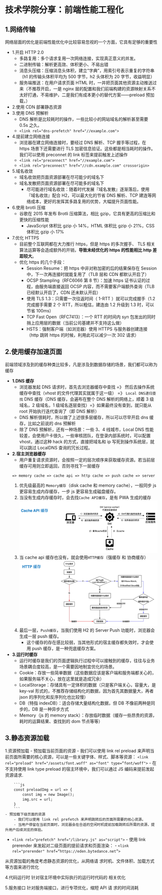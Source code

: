 # 技术学院分享：前端性能工程化

## 1.⽹络传输

⽹络层⾯的优化是前端性能优化中⽐较容易忽视的⼀个⽅⾯，它具有⾜够的重要性

-   1.开启 HTTP 2.0
    -   多路复⽤：多个请求复⽤⼀次⽹络连接，实现真正意义的并发。
    -   ⼆进制传输：解析更⾼效、体积更⼩、不易出错
    -   消息头压缩：压缩消息头体积，建⽴“字典”，⽤索引号表示重复的字符串（h1 的传输头体积平均为 500 字节，h2 头体积为 20 字节，收益明显）
    -   服务端推送：在⽤户请求⻚⾯ HTML 时，⼀并把⻚⾯其他资源主动推送过来（不推荐开启，一是 nginx 层的配置和我们前端构建的资源映射关系不太好打通，不易维护，二是我们有成本更小的替代方案——preload 预加载，）
-   2.使⽤ CDN 部署静态资源
-   3.使⽤ DNS 预解析
    -   DNS 解析是⽐较耗时的操作，⼀些⽐较⼩的⽹站域名的解析甚⾄需要 0.5s 之久。
    -   `<link rel="dns-prefetch" href="//example.com">`
-   4.提前建⽴⽹络连接
    -   浏览器在建⽴⽹络连接时，要经过 DNS 解析、TCP 握⼿等过程，在 https 场景下还需要进⾏ TLS 加密信息验证。这些都是相当耗时的操作。我们可以使⽤ preconnet 的 link 标签来提前触发上述操作
    -   `<link rel="preconnect" href="//example.com">`
    -   `<link rel="preconnect" href="//cdn.example.com" crossorigin>`
-   5.域名收敛
    -   域名收敛把⻚⾯资源部署在尽可能少的域名下
    -   域名发散把⻚⾯资源部署在尽可能多的域名下
        -   尽可能进⾏域名收敛：随着时代发展『域名发散』逐渐落后，使⽤ 『域名收敛』配合 H2，可以最⼤化的节省 DNS 解析、TCP 建连等⽹络成本，更好的发挥其多路复⽤的优势，⼤幅提升⻚⾯性能。
-   6.使⽤ brotli 压缩
    -   ⾕歌在 2015 年发布 Brotli 压缩算法，相⽐ gzip，它具有更⾼的压缩⽐和更快的压缩性能
        -   JavaScript 体积⽐ gzip ⼩ 14%，HTML 体积⽐ gzip ⼩ 21%，CSS 体积⽐ gzip ⼩ 17%
-   7.优化 HTTPS
    -   ⽬前整个互联⽹都在⼤⼒推⾏ https，但是 https 的多次握⼿、 TLS 相关算法运算等会造成额外的开销，**导致未经优化的 https 的性能相⽐ http 差距较⼤**。
    -   优化 https 的几个手段：
        -   Session Resume：把 https 中非对称加密的后的结果保存在 Session 中，下一次再连接时就能复用了（TLB 层和 CDN 都默认开启了）
        -   OCSP Stampling（RFC6066 第 8 节）：加速 https 证书认证的过程，由服务端直接返回 OCSP 内容，⽽不需要客户端额外查询（TLB 已经默认开启了，CDN 还未默认开启）
        -   使⽤ TLS 1.3：只需要⼀次往返时间（ 1-RTT ）就可以完成握⼿（1.2 完成握手需要 2 个 RTT，所以粗估，建连由 1.2 升级到 1.3 时，可以节省 100ms）
        -   TCP Fast Open（RFC7413）：⼀个 RTT 的时间内 syn 包发出的同时捎上应⽤层的数据（当前公司基建并不支持这么做）
        -   HSTS：强制客户端（如浏览器）使⽤ HTTPS 与服务器创建连接（http 跳转 https 的时候，利用此可以减少一次 302 请求）

## 2.使⽤缓存加速⻚⾯

前端领域涉及到的缓存种类⽐较多，凡是涉及到数据存储的场景，我们都可以称为缓存

-   **1.DNS 缓存**
    -   浏览器发起 DNS 请求时，首先去浏览器缓存中查找 =》 然后去操作系统缓存中查找（vhost 的文件代理其实就属于这一级） =》 `Local DNS递归查找` DNS 缓存（DNS 缓存，会遍布在整个 DNS 解析的网络上，顺着 3 级域名，2 级域名，1 级域名逐层查找）=》如果最终没有查到，就只能从 root 开始执行迭代查询了（即 DNS 解析）
    -   DNS 解析很耗时，所以做了上述很多层缓存，所以可以尽早开启 dns 缓存，比如之前说的 dns 预解析
    -   除了 DNS 预解析，还有一种场景：一些 3、4 线城市，Local DNS 性能较差，会使用户卡很久，一些审核团队，在登录内部系统时，可以配置 vhost，通过这种 hack 的方式，直接把域名和 ip 写死到操作系统层，就可以跳过 LocalDNS 查询的冗长过程。
-   **2.宿主浏览器缓存**
    -   ⽤户重复请求资源时，会按照⼀定的层次顺序来获取缓存资源。若当前层缓存可⽤则⽴即返回，否则寻找下⼀层缓存
    ```
    => memory cache => cache api => http cache => push cache => server
    ```
    1. 优先级最高的 `Memory缓存`（disk cache 和 memory cache），一般同步 js 更容易生成内存缓存，一步 js 更容易生成磁盘缓存。
    2. 当没有生成内存缓存时，会去找`Cache API缓存`，是有 PWA 生成的缓存
       ![](./images/CacheAPI.png)
    3. 当 cache api 缓存也没有，就会使用`HTTP缓存`（强缓存 和 协商缓存）
       ![](./images/httpCache.png)
    4. 最后一层，`Push缓存`，当我们使⽤ H2 的 Server Push 功能时，浏览器会⽣成⼀层 push 缓存。
        - 这个缓存的存在感⽐较弱，当其他形式的宿主缓存都失效时，才会使⽤ push 缓存，是一种兜底缓存方案。
-   **3.运⾏时缓存**
    -   运⾏时缓存是我们的⻚⾯逻辑执⾏过程中可以接触到的缓存，往往与业务场景耦合度较⾼，是⼀个需要因地制宜优化的场景。
    -   Cookie：存放⼀些简单数据（这些数据应该是客户端和服务端都关心的，如果服务端不关心，放在这里就是造成冗余）
    -   LocalStorage：存储具有⼀定体积的数据（只是客户端关心，容量大，是 key-val 形式的，不推荐存储结构化的数据，因为首先其数据量大，再者 json 的序列化和反序列化也比较慢）
    -   DB（特指 indexDB）：适合存储⼤量结构化数据，但 DB 不像前两种是同步的，DB 是一种异步方式
    -   Memory（js 的 memory stack）：存放临时数据（缓存一些昂贵的资源，耗时的运算结果、查找到的 dom 节点等等）

## 3.静态资源加载

1.资源预加载 - 预加载当前⻚⾯的资源 - 我们可以使⽤ link rel preload 来声明当前⻚⾯所需要的核⼼资源，可以是⼀些关键字体、样式、脚本等资源：
`<link rel="preload" href="/assets/font.woff" as="font" type=“font/woff">` - 在不⽀持使⽤ link type preload 的宿主环境中，我们可以通过 JS 编码来提前发起资源请求.

        ```js
        const preloadImg = url => {
            const img = new Image();
            img.src = url;
        }
        ```
    - 预加载下级⻚⾯的资源
        - 我们可以使⽤ link rel prefetch 来声明跳转后的⻚⾯所需要的核⼼资源。
        - 当⽤户停留在当前⻚⾯时，浏览器会在合适的空闲时机提前加载跳转后所需的资源，提升⽤户后续浏览的体验。

-   `<link rel="prefetch" href="/library.js" as="script">` - 使⽤ link prerender 来发起对⼆级⻚⾯的提前请求和⻚⾯渲染： - `<link rel="prerender" href=“https://eden.bytedance.net”>`

从资源加载的⻆度考虑静态资源的优化，从⽹络请
求时机、⽂件体积、加载⽅式等⽅⾯来进⾏优化

4.代码运⾏时
针对宿主环境中实际执⾏的运⾏时代码的
相关优化

5.服务接⼝
针对服务端接⼝，进⾏专项优化，缩短 API 请
求的时间消耗
